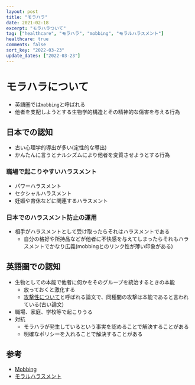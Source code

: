 ```yaml
---
layout: post
title: "モラハラ"
date: 2021-02-18
excerpt: "モラハラついて"
tag: ["healthcare", "モラハラ", "mobbing", "モラルハラスメント"]
healthcare: true
comments: false
sort_key: "2022-03-23"
update_dates: ["2022-03-23"]
---
```


# モラハラについて
 - 英語圏では`mobbing`と呼ばれる
 - 他者を支配しようとする生物学的構造とその精神的な傷害を与える行為

## 日本での認知
 - 古い心理学的導出が多い(定性的な導出)
 - かんたんに言うとナルシズムにより他者を変質させようとする行為

### 職場で起こりやすいハラスメント
 - パワーハラスメント
 - セクシャルハラスメント
 - 妊娠や育休などに関連するハラスメント　

### 日本でのハラスメント防止の運用
 - 相手がハラスメントとして受け取ったらそれはハラスメントである
   - 自分の格好や所持品などが他者に不快感を与えてしまったらそれもハラスメントでかなり広義(mobbingとのリンク性が薄い印象がある)

## 英語圏での認知
 - 生物としての本能で他者に何かをそのグループを統治するときの本能
   - 放っておくと激化する
   - [攻撃性について](https://en.wikipedia.org/wiki/On_Aggression)と呼ばれる論文で、同種間の攻撃は本能であると言われている(古い論文)
 - 職場、家庭、学校等で起こりうる
 - 対抗
   - モラハラが発生しているという事実を認めることで解決することがある
   - 明確なポリシーを入れることで解決することがある

## 参考
 - [Mobbing](https://en.wikipedia.org/wiki/Mobbing)
 - [モラルハラスメント](https://ja.wikipedia.org/wiki/%E3%83%A2%E3%83%A9%E3%83%AB%E3%83%8F%E3%83%A9%E3%82%B9%E3%83%A1%E3%83%B3%E3%83%88)
